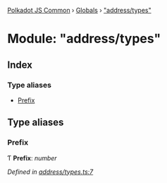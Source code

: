 [Polkadot JS Common](../README.md) › [Globals](../globals.md) › ["address/types"](_address_types_.md)

# Module: "address/types"

## Index

### Type aliases

* [Prefix](_address_types_.md#prefix)

## Type aliases

###  Prefix

Ƭ **Prefix**: *number*

*Defined in [address/types.ts:7](https://github.com/polkadot-js/common/blob/27c474bd/packages/util-crypto/src/address/types.ts#L7)*
